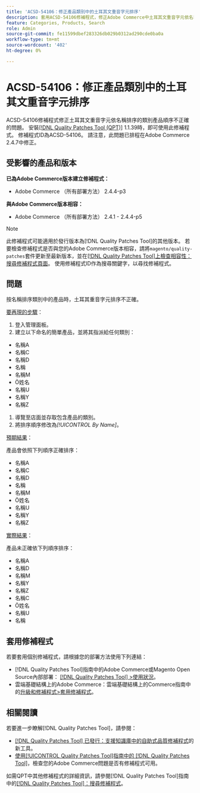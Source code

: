 ```yaml
---
title: 'ACSD-54106：修正產品類別中的土耳其文重音字元排序'
description: 套用ACSD-54106修補程式，修正Adobe Commerce中土耳其文重音字元依名稱排序的類別產品順序不正確的問題。
feature: Categories, Products, Search
role: Admin
source-git-commit: fe11599dbef283326db029b0312ad290cde0ba0a
workflow-type: tm+mt
source-wordcount: '402'
ht-degree: 0%

---
```


# ACSD-54106：修正產品類別中的土耳其文重音字元排序

ACSD-54106修補程式修正土耳其文重音字元依名稱排序的類別產品順序不正確的問題。 安裝[[!DNL Quality Patches Tool (QPT)]](https://experienceleague.adobe.com/en/docs/commerce-knowledge-base/kb/announcements/commerce-announcements/magento-quality-patches-released-new-tool-to-self-serve-quality-patches) 1.1.39時，即可使用此修補程式。 修補程式ID為ACSD-54106。 請注意，此問題已排程在Adobe Commerce 2.4.7中修正。

## 受影響的產品和版本

**已為Adobe Commerce版本建立修補程式：**

* Adobe Commerce （所有部署方法） 2.4.4-p3

**與Adobe Commerce版本相容：**

* Adobe Commerce （所有部署方法） 2.4.1 - 2.4.4-p5

>[!NOTE]
>
>此修補程式可能適用於發行版本為[!DNL Quality Patches Tool]的其他版本。 若要檢查修補程式是否與您的Adobe Commerce版本相容，請將`magento/quality-patches`套件更新至最新版本，並在[[!DNL Quality Patches Tool]上檢查相容性：搜尋修補程式頁面](https://experienceleague.adobe.com/tools/commerce-quality-patches/index.html)。 使用修補程式ID作為搜尋關鍵字，以尋找修補程式。

## 問題

按名稱排序類別中的產品時，土耳其重音字元排序不正確。

<u>要再現的步驟</u>：

1. 登入管理面板。
1. 建立以下命名的簡單產品，並將其指派給任何類別：

* 名稱A
* 名稱C
* 名稱D
* 名稱
* 名稱M
* Ö姓名
* 名稱U
* 名稱Y
* 名稱Z

1. 導覽至店面並存取包含產品的類別。
1. 將排序順序修改為&#x200B;*[!UICONTROL By Name]*。

<u>預期結果</u>：

產品會依照下列順序正確排序：

* 名稱A
* 名稱C
* 名稱D
* 名稱
* 名稱M
* Ö姓名
* 名稱U
* 名稱Y
* 名稱Z

<u>實際結果</u>：

產品未正確依下列順序排序：

* 名稱A
* 名稱D
* 名稱M
* 名稱Y
* 名稱Z
* 名稱C
* Ö姓名
* 名稱U
* 名稱

## 套用修補程式

若要套用個別修補程式，請根據您的部署方法使用下列連結：

* [!DNL Quality Patches Tool]指南中的Adobe Commerce或Magento Open Source內部部署： [[!DNL Quality Patches Tool] >使用狀況](/help/tools/quality-patches-tool/usage.md)。
* 雲端基礎結構上的Adobe Commerce：雲端基礎結構上的Commerce指南中的[升級和修補程式>套用修補程式](https://experienceleague.adobe.com/docs/commerce-cloud-service/user-guide/develop/upgrade/apply-patches.html)。

## 相關閱讀

若要進一步瞭解[!DNL Quality Patches Tool]，請參閱：

* [[!DNL Quality Patches Tool] 已發行：支援知識庫中的自助式品質修補程式](https://experienceleague.adobe.com/en/docs/commerce-knowledge-base/kb/announcements/commerce-announcements/magento-quality-patches-released-new-tool-to-self-serve-quality-patches)的新工具。
* [使用[!UICONTROL Quality Patches Tool]指南中的 [!DNL Quality Patches Tool]](/help/tools/quality-patches-tool/patches-available-in-qpt/check-patch-for-magento-issue-with-magento-quality-patches.md)，檢查您的Adobe Commerce問題是否有修補程式可用。


如需QPT中其他修補程式的詳細資訊，請參閱[!DNL Quality Patches Tool]指南中的[[!DNL Quality Patches Tool]：搜尋修補程式](https://experienceleague.adobe.com/tools/commerce-quality-patches/index.html)。
